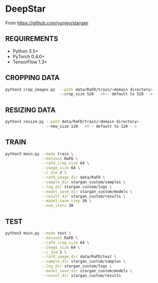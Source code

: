 # DeepStar
From https://github.com/yunjey/stargan

## REQUIREMENTS
- Python 3.5+
- PyTorch 0.4.0+
- TensorFlow 1.3+

## CROPPING DATA
```sh
python3 crop_images.py  --path data/RaFD/train/<domain directory>
                        --crop_size 528   <!-- default to 528 -->
```

## RESIZING DATA
```sh
python3 resize.py --path data/RaFD/train/<domain directory>
                  --new_size 128   <!-- default to 128 -->
```

## TRAIN
```sh
python3 main.py --mode train \
                --dataset RaFD \
                --rafd_crop_size 64 \
                --image_size 64 \
                --c_dim 2 \
                --rafd_image_dir data/RaFD \
                --sample_dir stargan_custom/samples \
                --log_dir stargan_custom/logs \
                --model_save_dir stargan_custom/models \
                --result_dir stargan_custom/results \
                --model_save_step 30 \
                --num_iters 30
```

## TEST
```sh
python3 main.py --mode test \
                --dataset RaFD \
                --rafd_crop_size 64 \
                --image_size 64 \
                --c_dim 2 \
                --rafd_image_dir data/RaFD/test \
                --sample_dir stargan_custom/samples \
                --log_dir stargan_custom/logs \
                --model_save_dir stargan_custom/models \
                --result_dir stargan_custom/results
```
